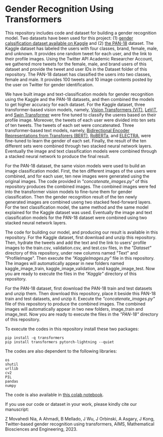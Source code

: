 # Gender Recognition Using Transformers

This repository includes code and dataset for building a gender recognition model. Two datasets have been used for this project: (1) [gender calssification dataset available on Kaggle](https://www.kaggle.com/datasets/crowdflower/twitter-user-gender-classification) and (2) [the PAN-18](https://zenodo.org/record/3746006) dataset. The Kaggle dataset has labeled the users with four classes, brand, female, male, and unknown. It provides one random tweet for each user, and the link to their profile images. Using the Twitter API Academic Researcher Account, we gathered more tweets for the female, male, and brand users of this dataset and provide the tweet and user IDs in the Dataset folder of this repository. The PAN-18 dataset has classified the users into two classes, female and male. It provides 100 tweets and 10 image contents posted by the user on Twitter for gender identification. 

We have built image and text-classification models for gender recognition using the Kaggle and the PAN-18 datasets, and then combined the models to get higher accuracy for each dataset. For the Kaggle dataset, three transformer-based vision models, namely, [Vision Transformers (ViT)](https://huggingface.co/docs/transformers/model_doc/vit), [LeViT](https://huggingface.co/docs/transformers/model_doc/levit), and [Swin Transformer](https://huggingface.co/docs/transformers/model_doc/swin) were fine tuned to classify the useres based on their profile image. Moreover, the tweets of each user were divided into ten sets of ten tweets. The tweets of each set were concatenated. Three transformer-based text models, namely, [Bidirectional Encoder Representations from Transforers (BERT)](https://huggingface.co/docs/transformers/model_doc/bert), [RoBERTa](https://huggingface.co/docs/transformers/model_doc/roberta), and [ELECTRA](https://huggingface.co/docs/transformers/model_doc/electra), were fine-tuned to learn the gender of each set. Finally, the result of the ten different sets were combined through two stacked neural network layers. Eventually the image and text classification models were combined through a stacked neural network to produce the final result.

For the PAN-18 dataset, the same vision models were used to build an image classification model. First, the ten different images of the users were combined, and for each user, ten new images were generated using the original images. The code provided in *"concatenate_images.py"* of this repository produces the combined images. 
The combined images were fed into the transformer vision models to fine-tune them for gender classification. Then the gender recognition result of the ten newly generated images are combined useng two stacked feed-forward layers. For the text classification model, the same method and the same model explained for the Kaggle dataset was used. Eventually the image and text classification models for the PAN-18 dataset were combined using two stacked neural network layers.

The code for building our model, and producing our result is available in this repository. For the Kaggle dataset, first download and unzip this repository. Then, hydrate the tweets and add the text and the link to users' profile images to the train.csv, validation.csv, and test.csv files, in the *"Dataset"* directory of this repository, under new columns named "Text" and "ProfileImage". Then execute the *"KaggleImages.py"* file in this repository. The images will automatically appear in new folders named kaggle_image_train, kaggle_image_validation, and kaggle_image_test. Now you are ready to execute the files in the *"Kaggle"* directory of this repository. 

For the PAN-18 dataset, first download the PAN-18 train and test datasets and unzip them. Then download this repository, place it beside this PAN-18 train and test datasets, and unzip it. Execute the *"concatenate_images.py"* file of this repository to produce the combined images. The combined images will automatically appear in two new folders, image_train and image_test. Now you are ready to execute the files in the *"PAN-18"* directory of this repository.

To execute the codes in this repository install these two packages:

    pip install -q transformers
    pip install transformers pytorch-lightning --quiet

The codes are also dependent to the following libraries:

    os
    shutil
    urllib
    cv2
    PIL
    pandas
    numpy

The code is also available in [this colab notebook](https://colab.research.google.com/drive/1e4YCl5qv-siLN2csaPpQdwn9gqgjGbCn).

If you use our code or dataset in your work, please kindly cite our manuscript:

Z Movahedi Nia, A Ahmadi, B Mellado, J Wu, J Orbinski, A Asgary, J Kong, Twitter-based gender recognition using transformers, AIMS, Mathematical Biosciences and Engineering, 2023.

